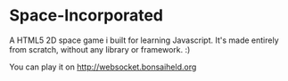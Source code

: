 # Space-Incorporated
A HTML5 2D space game i built for learning Javascript. It's made entirely from scratch, without any library or framework. :)

You can play it on http://websocket.bonsaiheld.org
